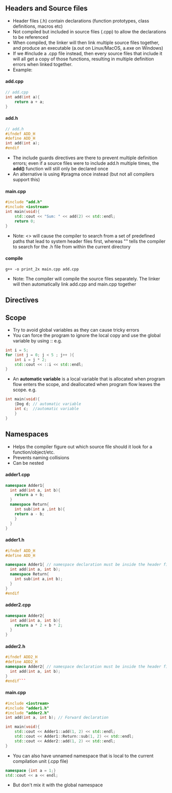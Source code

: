 ## Headers and Source files
* Header files (.h) contain declarations (function prototypes, class definitions, macros etc)
* Not compiled but included in source files (.cpp) to allow the declarations to be referenced
* When compiled, the linker will then link multiple source files together, and produce an executable (a.out on Linux/MacOS, a.exe on Windows)
* If we \#include a .cpp file instead, then every source files that include it will all get a copy of those functions, resulting in multiple definition errors when linked together.
* Example:
#### add.cpp
```cpp
// add.cpp
int add(int a){
	return a + a;
}
```
#### add.h
```c++
// add.h
#ifndef ADD_H
#define ADD_H
int add(int a);
#endif
```
* The include guards directives are there to prevent multiple definition errors; even if a source files were to include add.h multiple times, the **add()** function will still only be declared once
* An alternative is using \#pragma once instead (but not all compilers support this)
#### main.cpp
```c++
#include "add.h"
#include <iostream>
int main(void){
	std::cout << "Sum: " << add(2) << std::endl;
	return 0;
}
```
* Note: <> will cause the compiler to search from a set of predefined paths that lead to system header files first, whereas "" tells the compiler to search for the .h file from within the current directory
#### compile
```
g++ -o print_2x main.cpp add.cpp
```
* Note: The compiler will compile the source files separately. The linker will then automatically link add.cpp and main.cpp together

## Directives

## Scope
* Try to avoid global variables as they can cause tricky errors
* You can force the program to ignore the local copy and use the global variable by using ::
e.g.
```cpp
int i = 5;
for (int j = 0; j < 5 ; j++ ){
	int i = j * 2;
	std::cout << ::i << std::endl;
}
```
* An **automatic variable** is a local variable that is allocated when program flow enters the scope, and deallocated when program flow leaves the scope.
e.g.
```cpp
int main(void){
	{Dog d; // automatic variable
	int c;  //automatic variable
	}
}
```

## Namespaces
* Helps the compiler figure out which source file should it look for a function/object/etc.
* Prevents naming collisions
* Can be nested
#### adder1.cpp
```cpp
namespace Adder1{
  int add(int a, int b){
  	return a + b;
  }
  namespace Return{
  	int sub(int a ,int b){
	return a - b;
	}
  }
}
```
#### adder1.h
```cpp
#ifndef ADD_H
#define ADD_H

namespace Adder1{ // namespace declaration must be inside the header file as well
  int add(int a, int b);
  namespace Return{
  	int sub(int a,int b);
  }
}
#endif
```
#### adder2.cpp
```cpp
namespace Adder2{
  int add(int a, int b){
  	return a * 2 + b * 2;
  }
}
```

#### adder2.h
```cpp
#ifndef ADD2_H
#define ADD2_H
namespace Adder2{ // namespace declaration must be inside the header file as well
  int add(int a, int b);
}
#endif```
```
#### main.cpp
```cpp
#include <iostream>
#include "adder1.h"
#include "adder2.h"
int add(int a, int b); // Forward declaration

int main(void){
	std::cout << Adder1::add(1, 2) << std::endl;
	std::cout << Adder1::Return::sub(1, 2) << std::endl;
	std::cout << Adder2::add(1, 2) << std::endl;
}

```
* You can also have unnamed namespace that is local to the current compilation unit (.cpp file)
```cpp
namespace {int a = 1;}
std::cout << a << endl;
```
* But don't mix it with the global namespace
